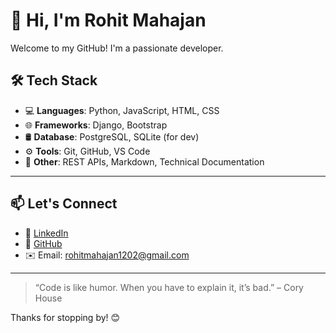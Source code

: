
# 👋 Hi, I'm Rohit Mahajan

Welcome to my GitHub! I'm a passionate developer.


## 🛠️ Tech Stack

- 💻 **Languages**: Python, JavaScript, HTML, CSS
- 🌐 **Frameworks**: Django, Bootstrap
- 🛢️ **Database**: PostgreSQL, SQLite (for dev)
- ⚙️ **Tools**: Git, GitHub, VS Code
- 🧪 **Other**: REST APIs, Markdown, Technical Documentation

---
## 📫 Let's Connect

- 💼 [LinkedIn](https://linkedin.com/in/rohit-mahajan1202)
- 🐙 [GitHub](https://github.com/Rohitisavailable)
- ✉️ Email: rohitmahajan1202@gmail.com

---

> “Code is like humor. When you have to explain it, it’s bad.” – Cory House

Thanks for stopping by! 😊


